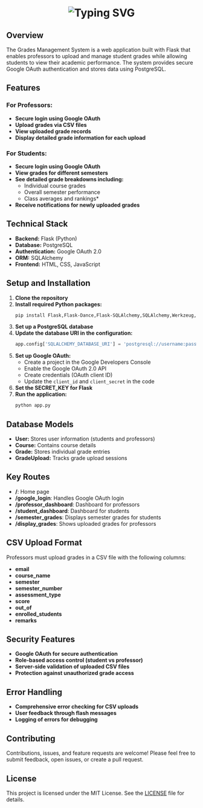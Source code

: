 <h1 align="center">
  <img src="https://readme-typing-svg.demolab.com?font=Operator+Mono&size=37&duration=2800&pause=2000&color=FAFAFA&center=true&vCenter=true&width=940&height=50&lines=Grades+Management+System;Manage+and+View+Student+Grades+Effortlessly" alt="Typing SVG" />
</h1>

## Overview

The Grades Management System is a web application built with Flask that enables professors to upload and manage student grades while allowing students to view their academic performance. The system provides secure Google OAuth authentication and stores data using PostgreSQL.

## Features

### For Professors:
- **Secure login using Google OAuth**
- **Upload grades via CSV files**
- **View uploaded grade records**
- **Display detailed grade information for each upload**

### For Students:
- **Secure login using Google OAuth**
- **View grades for different semesters**
- **See detailed grade breakdowns including:**
    - Individual course grades
    - Overall semester performance
    - Class averages and rankings*
- **Receive notifications for newly uploaded grades**

## Technical Stack

- **Backend:** Flask (Python)
- **Database:** PostgreSQL
- **Authentication:** Google OAuth 2.0
- **ORM:** SQLAlchemy
- **Frontend:** HTML, CSS, JavaScript

## Setup and Installation

1. **Clone the repository**
2. **Install required Python packages:**
    ```bash
    pip install Flask,Flask-Dance,Flask-SQLAlchemy,SQLAlchemy,Werkzeug,pandas,psycopg2-binary,python-dotenv

    ```
3. **Set up a PostgreSQL database**
4. **Update the database URI in the configuration:**
    ```python
    app.config['SQLALCHEMY_DATABASE_URI'] = 'postgresql://username:password@localhost/dbname'
    ```
5. **Set up Google OAuth:**
    - Create a project in the Google Developers Console
    - Enable the Google OAuth 2.0 API
    - Create credentials (OAuth client ID)
    - Update the `client_id` and `client_secret` in the code
6. **Set the SECRET_KEY for Flask**
7. **Run the application:**
    ```bash
    python app.py
    ```

## Database Models

- **User:** Stores user information (students and professors)
- **Course:** Contains course details
- **Grade:** Stores individual grade entries
- **GradeUpload:** Tracks grade upload sessions

## Key Routes

- **/**: Home page
- **/google_login**: Handles Google OAuth login
- **/professor_dashboard**: Dashboard for professors
- **/student_dashboard**: Dashboard for students
- **/semester_grades**: Displays semester grades for students
- **/display_grades**: Shows uploaded grades for professors

## CSV Upload Format

Professors must upload grades in a CSV file with the following columns:

- **email**
- **course_name**
- **semester**
- **semester_number**
- **assessment_type**
- **score**
- **out_of**
- **enrolled_students**
- **remarks**

## Security Features

- **Google OAuth for secure authentication**
- **Role-based access control (student vs professor)**
- **Server-side validation of uploaded CSV files**
- **Protection against unauthorized grade access**

## Error Handling

- **Comprehensive error checking for CSV uploads**
- **User feedback through flash messages**
- **Logging of errors for debugging**

## Contributing

Contributions, issues, and feature requests are welcome! Please feel free to submit feedback, open issues, or create a pull request.

## License

This project is licensed under the MIT License. See the [LICENSE](LICENSE) file for details.
